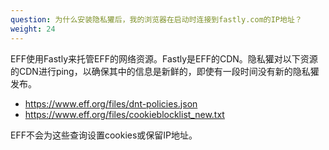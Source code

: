 ```yaml
---
question: 为什么安装隐私獾后，我的浏览器在启动时连接到fastly.com的IP地址？
weight: 24
---
```


EFF使用Fastly来托管EFF的网络资源。Fastly是EFF的CDN。隐私獾对以下资源的CDN进行ping，以确保其中的信息是新鲜的，即使有一段时间没有新的隐私獾发布。

- https://www.eff.org/files/dnt-policies.json
- https://www.eff.org/files/cookieblocklist_new.txt

EFF不会为这些查询设置cookies或保留IP地址。
